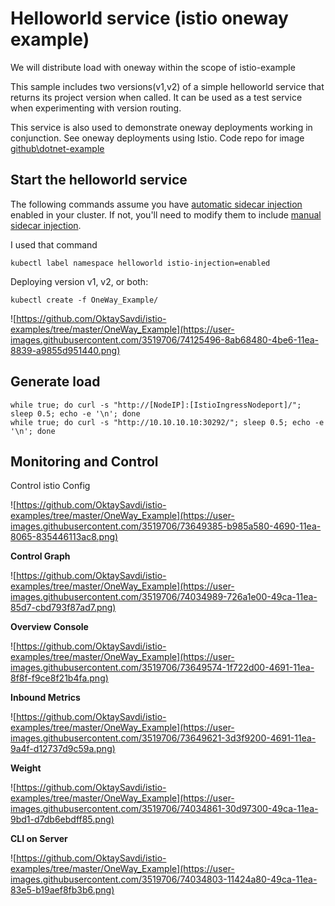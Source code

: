 
# Helloworld service (istio  oneway example)

We will distribute load with  oneway  within the scope of istio-example

This sample includes two versions(v1,v2) of a simple helloworld service that returns its project version when called. It can be used as a test service when experimenting with version routing.

This service is also used to demonstrate oneway deployments working in conjunction. See oneway deployments using Istio. Code repo for image [github\dotnet-example](https://github.com/OktaySavdi/dotnet-example)

## Start the helloworld service

The following commands assume you have [automatic sidecar injection](https://istio.io/docs/setup/additional-setup/sidecar-injection/#automatic-sidecar-injection) enabled in your cluster. If not, you'll need to modify them to include [manual sidecar injection](https://istio.io/docs/setup/additional-setup/sidecar-injection/#manual-sidecar-injection).

I used that command

    kubectl label namespace helloworld istio-injection=enabled

Deploying version v1, v2, or both:

    kubectl create -f OneWay_Example/
    
![https://github.com/OktaySavdi/istio-examples/tree/master/OneWay_Example](https://user-images.githubusercontent.com/3519706/74125496-8ab68480-4be6-11ea-8839-a9855d951440.png)

## Generate load

    while true; do curl -s "http://[NodeIP]:[IstioIngressNodeport]/"; sleep 0.5; echo -e '\n'; done
    while true; do curl -s "http://10.10.10.10:30292/"; sleep 0.5; echo -e '\n'; done 

## Monitoring and Control

Control istio Config

![https://github.com/OktaySavdi/istio-examples/tree/master/OneWay_Example](https://user-images.githubusercontent.com/3519706/73649385-b985a580-4690-11ea-8065-835446113ac8.png)

**Control Graph**

![https://github.com/OktaySavdi/istio-examples/tree/master/OneWay_Example](https://user-images.githubusercontent.com/3519706/74034989-726a1e00-49ca-11ea-85d7-cbd793f87ad7.png)

**Overview Console**

![https://github.com/OktaySavdi/istio-examples/tree/master/OneWay_Example](https://user-images.githubusercontent.com/3519706/73649574-1f722d00-4691-11ea-8f8f-f9ce8f21b4fa.png)

**Inbound Metrics**

![https://github.com/OktaySavdi/istio-examples/tree/master/OneWay_Example](https://user-images.githubusercontent.com/3519706/73649621-3d3f9200-4691-11ea-9a4f-d12737d9c59a.png)

**Weight**

![https://github.com/OktaySavdi/istio-examples/tree/master/OneWay_Example](https://user-images.githubusercontent.com/3519706/74034861-30d97300-49ca-11ea-9bd1-d7db6ebdff85.png)

**CLI on Server**

![https://github.com/OktaySavdi/istio-examples/tree/master/OneWay_Example](https://user-images.githubusercontent.com/3519706/74034803-11424a80-49ca-11ea-83e5-b19aef8fb3b6.png)
